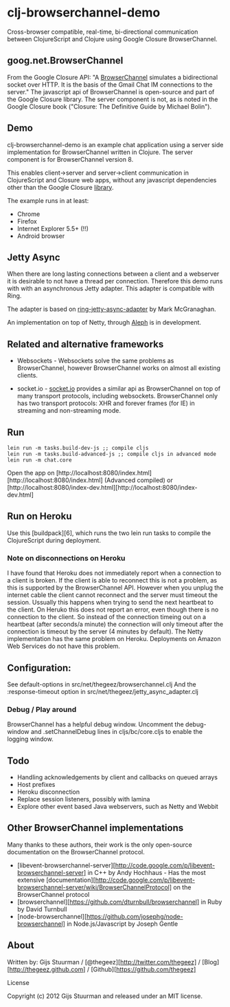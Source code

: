 # clj-browserchannel-demo

Cross-browser compatible, real-time, bi-directional
communication between ClojureScript and Clojure using Google Closure
BrowserChannel.

## goog.net.BrowserChannel

From the Google Closure API: "A [BrowserChannel][1] simulates a
bidirectional socket over HTTP. It is the basis of the Gmail Chat IM
connections to the server." 
The javascript api of BrowserChannel is open-source and part of the
Google Closure library. The server component is not, as is noted in
the Google Closure book ("Closure: The Definitive Guide by Michael Bolin").

[1]: http://closure-library.googlecode.com/svn-history/r144/docs/closure_goog_net_browserchannel.js.html

## Demo

clj-browserchannel-demo is an example chat application using a server
side implementation for BrowserChannel written in Clojure. The server
component is for BrowserChannel version 8.

This enables client->server and server->client communication in
ClojureScript and Closure web apps, without any javascript
dependencies other than the Google Closure [library][2].

[2]: https://developers.google.com/closure/library/

The example runs in at least:
* Chrome
* Firefox
* Internet Explorer 5.5+ (!!)
* Android browser

## Jetty Async

When there are long lasting connections between a client and a
webserver it is desirable to not have a thread per
connection. Therefore this demo runs with with an asynchronous Jetty
adapter. This adapter is compatible with Ring.

The adapter is based on [ring-jetty-async-adapter][3] by Mark McGranaghan.

[3]: https://github.com/mmcgrana/ring/tree/jetty-async

An implementation on top of Netty, through [Aleph][4] is in
development.

[4]: https://github.com/ztellman/aleph

## Related and alternative frameworks

* Websockets - Websockets solve the same problems as BrowserChannel,
  however BrowserChannel works on almost all existing clients.

* socket.io - [socket.io][5] provides a similar api as BrowserChannel on
top of many transport protocols, including websockets. BrowserChannel
only has two transport protocols: XHR and forever frames (for IE) in
streaming and non-streaming mode.

[5]: http://socket.io

## Run 
    lein run -m tasks.build-dev-js ;; compile cljs
    lein run -m tasks.build-advanced-js ;; compile cljs in advanced mode
    lein run -m chat.core

Open the app on [http://localhost:8080/index.html][http://localhost:8080/index.html] (Advanced compiled)
or [http://localhost:8080/index-dev.html][http://localhost:8080/index-dev.html]

## Run on Heroku
Use this [buildpack][6], which runs the two lein run tasks to compile
the ClojureScript during deployment.

### Note on disconnections on Heroku
I have found that Heroku does not immediately report when a connection to a client
is broken. If the client is able to reconnect this is not a problem,
as this is supported by the BrowserChannel API. However when you
unplug the internet cable the client cannot reconnect and the server
must timeout the session. Ussually this happens when trying to send the next
heartbeat to the client. On Heruko this does not report an error, even
though there is no connection to the client. So instead of the
connection timeing out on a heartbeat (after seconds/a minute) the
connection will only timeout after the connection is timeout by the
server (4 minutes by default). The Netty implementation has the same
problem on Heroku. Deployments on Amazon Web Services do not have this
problem. 

## Configuration:
See default-options in src/net/thegeez/browserchannel.clj
And the :response-timeout option in src/net/thegeez/jetty_async_adapter.clj

### Debug / Play around
BrowserChannel has a helpful debug window. Uncomment the debug-window
and .setChannelDebug lines in cljs/bc/core.cljs to enable the logging window.

## Todo
- Handling acknowledgements by client and callbacks on queued arrays
- Host prefixes
- Heroku disconnection
- Replace session listeners, possibly with lamina
- Explore other event based Java webservers, such as Netty and Webbit

## Other BrowserChannel implementations
Many thanks to these authors, their work is the only open-source
documentation on the BrowserChannel protocol.
* [libevent-browserchannel-server][http://code.google.com/p/libevent-browserchannel-server]
in C++ by Andy Hochhaus - Has the most extensive [documentation][http://code.google.com/p/libevent-browserchannel-server/wiki/BrowserChannelProtocol] on the BrowserChannel protocol
* [browserchannel][https://github.com/dturnbull/browserchannel] in Ruby by David Turnbull
* [node-browserchannel][https://github.com/josephg/node-browserchannel]
in Node.js/Javascript by Joseph Gentle

## About

Written by:
Gijs Stuurman / [@thegeez][http://twitter.com/thegeez] / [Blog][http://thegeez.github.com] / [Github][https://github.com/thegeez]

License

Copyright (c) 2012 Gijs Stuurman and released under an MIT license.
